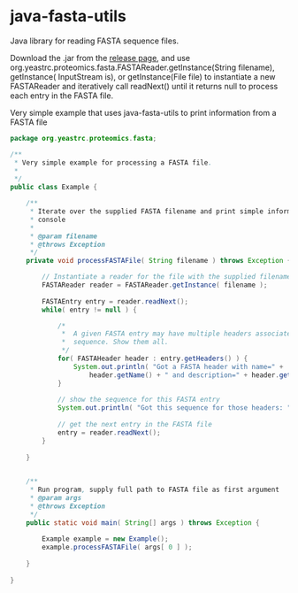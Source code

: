 # java-fasta-utils

Java library for reading FASTA sequence files.

Download the .jar from the [release page](https://github.com/yeastrc/java-fasta-utils/releases), and use org.yeastrc.proteomics.fasta.FASTAReader.getInstance(String filename), getInstance( InputStream is), or getInstance(File file) to instantiate a new FASTAReader and iteratively call readNext() until it returns null to process each entry in the FASTA file.

Very simple example that uses java-fasta-utils to print information from a FASTA file

```java
package org.yeastrc.proteomics.fasta;

/**
 * Very simple example for processing a FASTA file.
 *
 */
public class Example {

	/**
	 * Iterate over the supplied FASTA filename and print simple information to
	 * console
     * 
	 * @param filename
	 * @throws Exception
	 */
	private void processFASTAFile( String filename ) throws Exception {

		// Instantiate a reader for the file with the supplied filename
		FASTAReader reader = FASTAReader.getInstance( filename );
		
		FASTAEntry entry = reader.readNext();
		while( entry != null ) {

			/*
			 *  A given FASTA entry may have multiple headers associated with a
			 *  sequence. Show them all.
			 */
			for( FASTAHeader header : entry.getHeaders() ) {
				System.out.println( "Got a FASTA header with name=" +
					header.getName() + " and description=" + header.getDescription() );
			}
			
			// show the sequence for this FASTA entry
			System.out.println( "Got this sequence for those headers: " + entry.getSequence() + "\n" );
			
			// get the next entry in the FASTA file
			entry = reader.readNext();
		}
		
	}
	

	/**
	 * Run program, supply full path to FASTA file as first argument
	 * @param args
	 * @throws Exception
	 */
	public static void main( String[] args ) throws Exception {
		
		Example example = new Example();
		example.processFASTAFile( args[ 0 ] );
		
	}
	
}

```

